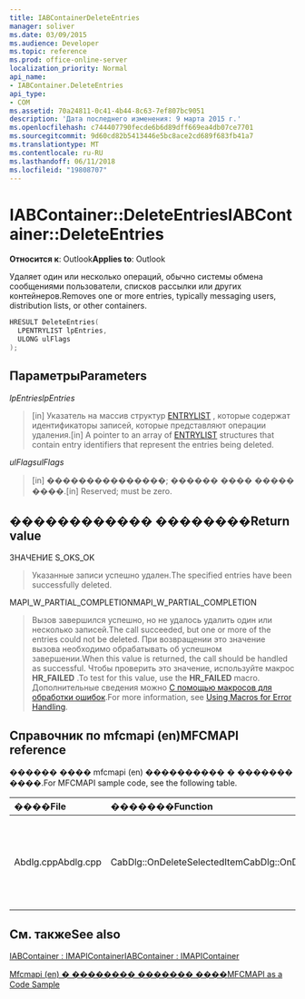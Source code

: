 ```yaml
---
title: IABContainerDeleteEntries
manager: soliver
ms.date: 03/09/2015
ms.audience: Developer
ms.topic: reference
ms.prod: office-online-server
localization_priority: Normal
api_name:
- IABContainer.DeleteEntries
api_type:
- COM
ms.assetid: 70a24811-0c41-4b44-8c63-7ef807bc9051
description: 'Дата последнего изменения: 9 марта 2015 г.'
ms.openlocfilehash: c744407790fecde6b6d89dff669ea4db07ce7701
ms.sourcegitcommit: 9d60cd82b5413446e5bc8ace2cd689f683fb41a7
ms.translationtype: MT
ms.contentlocale: ru-RU
ms.lasthandoff: 06/11/2018
ms.locfileid: "19808707"
---
```

# <a name="iabcontainerdeleteentries"></a><span data-ttu-id="aceac-103">IABContainer::DeleteEntries</span><span class="sxs-lookup"><span data-stu-id="aceac-103">IABContainer::DeleteEntries</span></span>

  
  
<span data-ttu-id="aceac-104">**Относится к**: Outlook</span><span class="sxs-lookup"><span data-stu-id="aceac-104">**Applies to**: Outlook</span></span> 
  
<span data-ttu-id="aceac-105">Удаляет один или несколько операций, обычно системы обмена сообщениями пользователи, списков рассылки или других контейнеров.</span><span class="sxs-lookup"><span data-stu-id="aceac-105">Removes one or more entries, typically messaging users, distribution lists, or other containers.</span></span>
  
```cpp
HRESULT DeleteEntries(
  LPENTRYLIST lpEntries,
  ULONG ulFlags
);
```

## <a name="parameters"></a><span data-ttu-id="aceac-106">Параметры</span><span class="sxs-lookup"><span data-stu-id="aceac-106">Parameters</span></span>

 <span data-ttu-id="aceac-107">_lpEntries_</span><span class="sxs-lookup"><span data-stu-id="aceac-107">_lpEntries_</span></span>
  
> <span data-ttu-id="aceac-108">[in] Указатель на массив структур [ENTRYLIST](entrylist.md) , которые содержат идентификаторы записей, которые представляют операции удаления.</span><span class="sxs-lookup"><span data-stu-id="aceac-108">[in] A pointer to an array of [ENTRYLIST](entrylist.md) structures that contain entry identifiers that represent the entries being deleted.</span></span> 
    
 <span data-ttu-id="aceac-109">_ulFlags_</span><span class="sxs-lookup"><span data-stu-id="aceac-109">_ulFlags_</span></span>
  
> <span data-ttu-id="aceac-110">[in] ���������������; ������ ���� ����� ����.</span><span class="sxs-lookup"><span data-stu-id="aceac-110">[in] Reserved; must be zero.</span></span>
    
## <a name="return-value"></a><span data-ttu-id="aceac-111">������������ ��������</span><span class="sxs-lookup"><span data-stu-id="aceac-111">Return value</span></span>

<span data-ttu-id="aceac-112">ЗНАЧЕНИЕ S_OK</span><span class="sxs-lookup"><span data-stu-id="aceac-112">S_OK</span></span> 
  
> <span data-ttu-id="aceac-113">Указанные записи успешно удален.</span><span class="sxs-lookup"><span data-stu-id="aceac-113">The specified entries have been successfully deleted.</span></span> 
    
<span data-ttu-id="aceac-114">MAPI_W_PARTIAL_COMPLETION</span><span class="sxs-lookup"><span data-stu-id="aceac-114">MAPI_W_PARTIAL_COMPLETION</span></span> 
  
> <span data-ttu-id="aceac-115">Вызов завершился успешно, но не удалось удалить один или несколько записей.</span><span class="sxs-lookup"><span data-stu-id="aceac-115">The call succeeded, but one or more of the entries could not be deleted.</span></span> <span data-ttu-id="aceac-116">При возвращении это значение вызова необходимо обрабатывать об успешном завершении.</span><span class="sxs-lookup"><span data-stu-id="aceac-116">When this value is returned, the call should be handled as successful.</span></span> <span data-ttu-id="aceac-117">Чтобы проверить это значение, используйте макрос **HR_FAILED** .</span><span class="sxs-lookup"><span data-stu-id="aceac-117">To test for this value, use the **HR_FAILED** macro.</span></span> <span data-ttu-id="aceac-118">Дополнительные сведения можно [С помощью макросов для обработки ошибок](using-macros-for-error-handling.md).</span><span class="sxs-lookup"><span data-stu-id="aceac-118">For more information, see [Using Macros for Error Handling](using-macros-for-error-handling.md).</span></span>
    
## <a name="mfcmapi-reference"></a><span data-ttu-id="aceac-119">Справочник по mfcmapi (en)</span><span class="sxs-lookup"><span data-stu-id="aceac-119">MFCMAPI reference</span></span>

<span data-ttu-id="aceac-120">������ ���� mfcmapi (en) ���������� � ������� ����.</span><span class="sxs-lookup"><span data-stu-id="aceac-120">For MFCMAPI sample code, see the following table.</span></span>
  
|<span data-ttu-id="aceac-121">**����**</span><span class="sxs-lookup"><span data-stu-id="aceac-121">**File**</span></span>|<span data-ttu-id="aceac-122">**�������**</span><span class="sxs-lookup"><span data-stu-id="aceac-122">**Function**</span></span>|<span data-ttu-id="aceac-123">**�����������**</span><span class="sxs-lookup"><span data-stu-id="aceac-123">**Comment**</span></span>|
|:-----|:-----|:-----|
|<span data-ttu-id="aceac-124">Abdlg.cpp</span><span class="sxs-lookup"><span data-stu-id="aceac-124">Abdlg.cpp</span></span>  <br/> |<span data-ttu-id="aceac-125">CabDlg::OnDeleteSelectedItem</span><span class="sxs-lookup"><span data-stu-id="aceac-125">CabDlg::OnDeleteSelectedItem</span></span>  <br/> |<span data-ttu-id="aceac-126">Mfcmapi (en) метод **внешнее** используется для удаления конкретную запись из контейнер адресной книги.</span><span class="sxs-lookup"><span data-stu-id="aceac-126">MFCMAPI uses the **DeleteEntries** method to delete a specific entry from an address book container.</span></span>  <br/> |
   
## <a name="see-also"></a><span data-ttu-id="aceac-127">См. также</span><span class="sxs-lookup"><span data-stu-id="aceac-127">See also</span></span>



[<span data-ttu-id="aceac-128">IABContainer : IMAPIContainer</span><span class="sxs-lookup"><span data-stu-id="aceac-128">IABContainer : IMAPIContainer</span></span>](iabcontainerimapicontainer.md)


[<span data-ttu-id="aceac-129">Mfcmapi (en) � �������� ������� ����</span><span class="sxs-lookup"><span data-stu-id="aceac-129">MFCMAPI as a Code Sample</span></span>](mfcmapi-as-a-code-sample.md)

